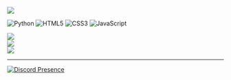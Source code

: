 [![](https://visitcount.itsvg.in/api?id=6nvy&icon=6&color=12)](https://visitcount.itsvg.in)


![Python](https://img.shields.io/badge/python-3670A0?style=for-the-badge&logo=python&logoColor=ffdd54) ![HTML5](https://img.shields.io/badge/html5-%23E34F26.svg?style=for-the-badge&logo=html5&logoColor=white) ![CSS3](https://img.shields.io/badge/css3-%231572B6.svg?style=for-the-badge&logo=css3&logoColor=white) ![JavaScript](https://img.shields.io/badge/javascript-%23323330.svg?style=for-the-badge&logo=javascript&logoColor=%23F7DF1E)

![](https://github-readme-stats.vercel.app/api?username=6nvy&theme=dark&hide_border=false&include_all_commits=false&count_private=false)<br/>
![](https://github-readme-streak-stats.herokuapp.com/?user=6nvy&theme=dark&hide_border=false)<br/>
![](https://github-readme-stats.vercel.app/api/top-langs/?username=6nvy&theme=dark&hide_border=false&include_all_commits=false&count_private=false&layout=compact)

---
[![Discord Presence](https://lanyard.cnrad.dev/api/254735275777851404)](https://discord.com/users/254735275777851404)

<!-- Proudly created with GPRM ( https://gprm.itsvg.in ) -->



